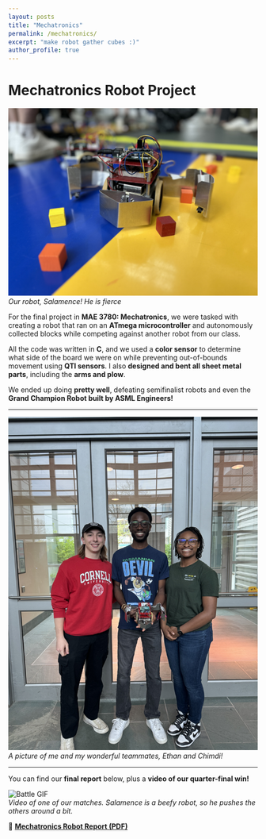 ```yaml
---
layout: posts
title: "Mechatronics"
permalink: /mechatronics/
excerpt: "make robot gather cubes :)"
author_profile: true
---
```


# Mechatronics Robot Project  

![Our robot, Salamence!](images/portfolio/mechatronics/tech_irl.JPG)  
*Our robot, Salamence! He is fierce*  

For the final project in **MAE 3780: Mechatronics**, we were tasked with creating a robot that ran on an **ATmega microcontroller** and autonomously collected blocks while competing against another robot from our class.  

All the code was written in **C**, and we used a **color sensor** to determine what side of the board we were on while preventing out-of-bounds movement using **QTI sensors**. I also **designed and bent all sheet metal parts**, including the **arms and plow**.  

We ended up doing **pretty well**, defeating semifinalist robots and even the **Grand Champion Robot built by ASML Engineers!**  

---

![Team Picture](images/portfolio/mechatronics/team-pic.jpeg)  
*A picture of me and my wonderful teammates, Ethan and Chimdi!*  

---

You can find our **final report** below, plus a **video of our quarter-final win!**  

![Battle GIF](images/portfolio/mechatronics/match-vid.gif)  
*Video of one of our matches. Salamence is a beefy robot, so he pushes the others around a bit.*  

📄 **[Mechatronics Robot Report (PDF)](images/portfolio/mechatronics/Mechatronics%20Final%20Report.pdf)**
